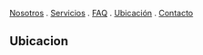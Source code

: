 [Nosotros](./nosotros.md) . [Servicios](./servicios.md) . [FAQ](./FAQ.md) . [Ubicación](./ubicacion.md) . [Contacto](./contacto.md)

## Ubicacion
